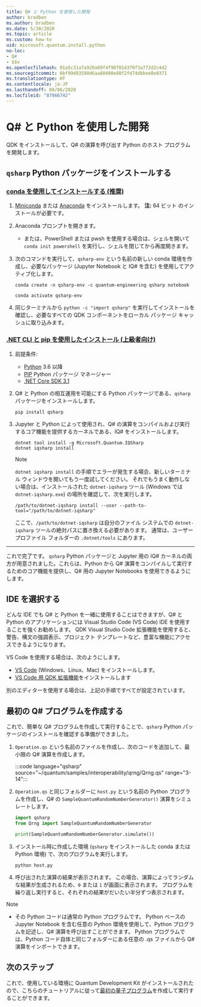 ```yaml
---
title: Q# と Python を使用した開発
author: bradben
ms.author: bradben
ms.date: 5/30/2020
ms.topic: article
ms.custom: how-to
uid: microsoft.quantum.install.python
no-loc:
- Q#
- $$v
ms.openlocfilehash: 01a5c31a7a920a69f4f90701d370f3a772d2c4d2
ms.sourcegitcommit: 6bf99d93590d6aa80490e88f2fd74dbbee8e0371
ms.translationtype: HT
ms.contentlocale: ja-JP
ms.lasthandoff: 08/06/2020
ms.locfileid: "87866742"
---
```

# <a name="develop-with-no-locq-and-python"></a>Q# と Python を使用した開発

QDK をインストールして、Q# の演算を呼び出す Python のホスト プログラムを開発します。

## <a name="install-the-qsharp-python-package"></a>`qsharp` Python パッケージをインストールする

### <a name="install-using-conda-recommended"></a>[conda を使用してインストールする (推奨)](#tab/tabid-conda)

1. [Miniconda](https://docs.conda.io/en/latest/miniconda.html) または [Anaconda](https://www.anaconda.com/products/individual#Downloads) をインストールします。 **注:** 64 ビット のインストールが必要です。

1. Anaconda プロンプトを開きます。

   - または、PowerShell または pwsh を使用する場合は、シェルを開いて `conda init powershell` を実行し、シェルを閉じてから再度開きます。

1. 次のコマンドを実行して、`qsharp-env` という名前の新しい conda 環境を作成し、必要なパッケージ (Jupyter Notebook と IQ# を含む) を使用してアクティブ化します。

    ```
    conda create -n qsharp-env -c quantum-engineering qsharp notebook

    conda activate qsharp-env
    ```

1. 同じターミナルから `python -c "import qsharp"` を実行してインストールを確認し、必要なすべての QDK コンポーネントをローカル パッケージ キャッシュに取り込みます。

### <a name="install-using-net-cli-and-pip-advanced"></a>[.NET CLI と pip を使用したインストール (上級者向け)](#tab/tabid-dotnetcli)

1. 前提条件:

    - [Python](https://www.python.org/downloads/) 3.6 以降
    - [PIP](https://pip.pypa.io/en/stable/installing) Python パッケージ マネージャー
    - [.NET Core SDK 3.1](https://dotnet.microsoft.com/download/dotnet-core/3.1)


1. Q# と Python の相互運用を可能にする Python パッケージである、`qsharp` パッケージをインストールします。

    ```
    pip install qsharp
    ```

1. Jupyter と Python によって使用され、Q# の演算をコンパイルおよび実行するコア機能を提供するカーネルである、IQ# をインストールします。

    ```dotnetcli
    dotnet tool install -g Microsoft.Quantum.IQSharp
    dotnet iqsharp install
    ```

    > [!NOTE]
    > `dotnet iqsharp install` の手順でエラーが発生する場合、新しいターミナル ウィンドウを開いてもう一度試してください。
    > それでもうまく動作しない場合は、インストールされた `dotnet-iqsharp` ツール (Windows では `dotnet-iqsharp.exe`) の場所を確認して、次を実行します。
    > ```
    > /path/to/dotnet-iqsharp install --user --path-to-tool="/path/to/dotnet-iqsharp"
    > ```
    > ここで、`/path/to/dotnet-iqsharp` は自分のファイル システムでの `dotnet-iqsharp` ツールの絶対パスに置き換える必要があります。
    > 通常は、ユーザー プロファイル フォルダーの `.dotnet/tools` にあります。
    
***

これで完了です。 `qsharp` Python パッケージと Jupyter 用の IQ# カーネルの両方が用意されました。これらは、Python から Q# 演算をコンパイルして実行するためのコア機能を提供し、Q# 用の Jupyter Notebooks を使用できるようにします。

## <a name="choose-your-ide"></a>IDE を選択する

どんな IDE でも Q# と Python を一緒に使用することはできますが、Q# と Python のアプリケーションには Visual Studio Code (VS Code) IDE を使用することを強くお勧めします。 QDK Visual Studio Code 拡張機能を使用すると、警告、構文の強調表示、プロジェクト テンプレートなど、豊富な機能にアクセスできるようになります。

VS Code を使用する場合は、次のようにします。

- [VS Code](https://code.visualstudio.com/download) (Windows、Linux、Mac) をインストールします。
- [VS Code 用 QDK 拡張機能](https://marketplace.visualstudio.com/items?itemName=quantum.quantum-devkit-vscode)をインストールします

別のエディターを使用する場合は、上記の手順ですべてが設定されています。

## <a name="write-your-first-no-locq-program"></a>最初の Q# プログラムを作成する

これで、簡単な Q# プログラムを作成して実行することで、`qsharp` Python パッケージのインストールを確認する準備ができました。

1. `Operation.qs` という名前のファイルを作成し、次のコードを追加して、最小限の Q# 演算を作成します。

    :::code language="qsharp" source="~/quantum/samples/interoperability/qrng/Qrng.qs" range="3-14":::

1. `Operation.qs` と同じフォルダーに `host.py` という名前の Python プログラムを作成し、Q# の `SampleQuantumRandomNumberGenerator()` 演算をシミュレートします。

    ```python
    import qsharp
    from Qrng import SampleQuantumRandomNumberGenerator

    print(SampleQuantumRandomNumberGenerator.simulate())
    ```

1. インストール時に作成した環境 (`qsharp` をインストールした conda または Python 環境) で、次のプログラムを実行します。

    ```
    python host.py
    ```

1. 呼び出された演算の結果が表示されます。 この場合、演算によってランダムな結果が生成されるため、`0` または `1` が画面に表示されます。 プログラムを繰り返し実行すると、それぞれの結果がだいたい半分ずつ表示されます。

> [!NOTE]
> * その Python コードは通常の Python プログラムです。 Python ベースの Jupyter Notebook を含む任意の Python 環境を使用して、Python プログラムを記述し、Q# 演算を呼び出すことができます。 Python プログラムでは、Python コード自体と同じフォルダーにある任意の .qs ファイルから Q# 演算をインポートできます。

## <a name="next-steps"></a>次のステップ

これで、使用している環境に Quantum Development Kit がインストールされたので、こちらのチュートリアルに従って[最初の量子プログラム](xref:microsoft.quantum.quickstarts.qrng)を作成して実行することができます。
